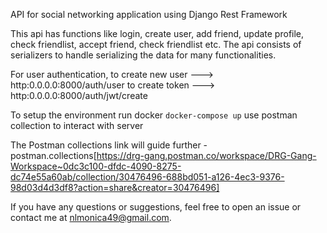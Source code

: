 API for social networking application using Django Rest Framework

This api has functions like login, create user, add friend, update profile, check friendlist, accept friend, check friendlist etc.
The api consists of serializers to handle serializing the data for many functionalities.

For user authentication,
to create new user ---> http:0.0.0.0:8000/auth/user 
to create token  ---> http:0.0.0.0:8000/auth/jwt/create

To setup the environment run docker ```docker-compose up```
use postman collection to interact with server

The Postman collections link will guide further - postman.collections[https://drg-gang.postman.co/workspace/DRG-Gang-Workspace~0dc3c100-dfdc-4090-8275-dc74e55a60ab/collection/30476496-688bd051-a126-4ec3-9376-98d03d4d3df8?action=share&creator=30476496]

If you have any questions or suggestions, feel free to open an issue or contact me at nlmonica49@gmail.com.
